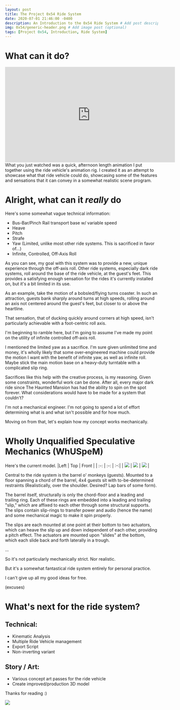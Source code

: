 ```yaml
---
layout: post
title: The Project 0x54 Ride System
date: 2020-07-01 21:46:00 -0400
description: An Introduction to the 0x54 Ride System # Add post description (optional)
img: 0x54/generic-header.png # Add image post (optional)
tags: [Project 0x54, Introduction, Ride System]
---
```


# What can it do?
<iframe width="560" height="315" src="https://www.youtube.com/embed/HWuHxVhyFRU" frameborder="0" allow="accelerometer; autoplay; encrypted-media; gyroscope; picture-in-picture" allowfullscreen></iframe>
What you just watched was a quick, afternoon length animation I put together using the ride vehicle's animation rig. I created it as an attempt to showcase what that ride vehicle could do, showcasing some of the features and sensations that it can convey in a somewhat realistic scene program.

# Alright, what can it *really* do
Here's some somewhat vague technical information:
* Bus-Bar/Pinch Rail transport base w/ variable speed
* Heave
* Pitch
* Strafe
* Yaw (Limited, unlike most other ride systems. This is sacrificed in favor of...)
* Infinite, Controlled, Off-Axis Roll

As you can see, my goal with this system was to provide a new, unique experience through the off-axis roll. Other ride systems, especially dark ride systems, roll around the base of the ride vehicle, at the guest's feet. This provides a satisfying enough sensation for the rides it's currently installed on, but it's a bit limited in its use.

As an example, take the motion of a bobsled/flying turns coaster. In such an attraction, guests bank sharply around turns at high speeds, rolling around an axis not centered around the guest's feet, but closer to or above the heartline.

That sensation, that of ducking quickly around corners at high speed, isn't particularly achievable with a foot-centric roll axis. 

I'm beginning to ramble here, but I'm going to assume I've made my point on the utility of infinite controlled off-axis roll.

I mentioned the limited yaw as a sacrifice. I'm sure given unlimited time and money, it's wholly likely that some over-engineered machine could provide the motion I want with the benefit of infinite yaw, as well as infinite roll. Maybe stick the main motion base on a heavy-duty turntable with a complicated slip ring.

Sacrifices like this help with the creative process, is my reasoning. Given some constraints, wonderful work can be done. After all, every major dark ride since The Haunted Mansion has had the ability to spin on the spot forever. What considerations would have to be made for a system that couldn't?

I'm not a mechanical engineer. I'm not going to spend a lot of effort determining what is and what isn't possible and for how much. 

Moving on from that, let's explain how my concept works mechanically.

# Wholly Unqualified Speculative Mechanics (WhUSpeM)
Here's the current model.
|Left | Top | Front |
| :-: | :-: | :-:|
| ![]({{site.baseurl}}/assets/img/0x54/ortho-side.png) | ![]({{site.baseurl}}/assets/img/0x54/ortho-top.png) | ![]({{site.baseurl}}/assets/img/0x54/ortho-front.png) |

Central to the ride system is the barrel o' monkeys (guests). Mounted to a floor spanning a chord of the barrel, 4x4 guests sit with to-be-determined restraints (Realistically, over the shoulder. Desired? Lap bars of some form). 

The barrel itself, structurally is only the chord-floor and a leading and trailing ring. Each of these rings are embedded into a leading and trailing "slip," which are affixed to each other through some structural supports. The slips contain slip-rings to transfer power and audio (hence the name) and some mechanical magic to make it spin properly. 

The slips are each mounted at one point at their bottom to two actuators, which can heave the slip up and down independent of each other, providing a pitch effect. The actuators are mounted upon "slides" at the bottom, which each slide back and forth laterally in a trough. 

...

So it's not particularly mechanically strict. Nor realistic.

But it's a somewhat fantastical ride system entirely for personal practice. 

I can't give up all my good ideas for free. 

(excuses)


# What's next for the ride system?

## Technical:
* Kinematic Analysis
* Multiple Ride Vehicle management
* Export Script
* Non-inverting variant

## Story / Art:
* Various concept art passes for the ride vehicle
* Create improved/production 3D model


Thanks for reading :)

![]({{site.baseurl}}/assets/img/0x54/ortho-offside.png)